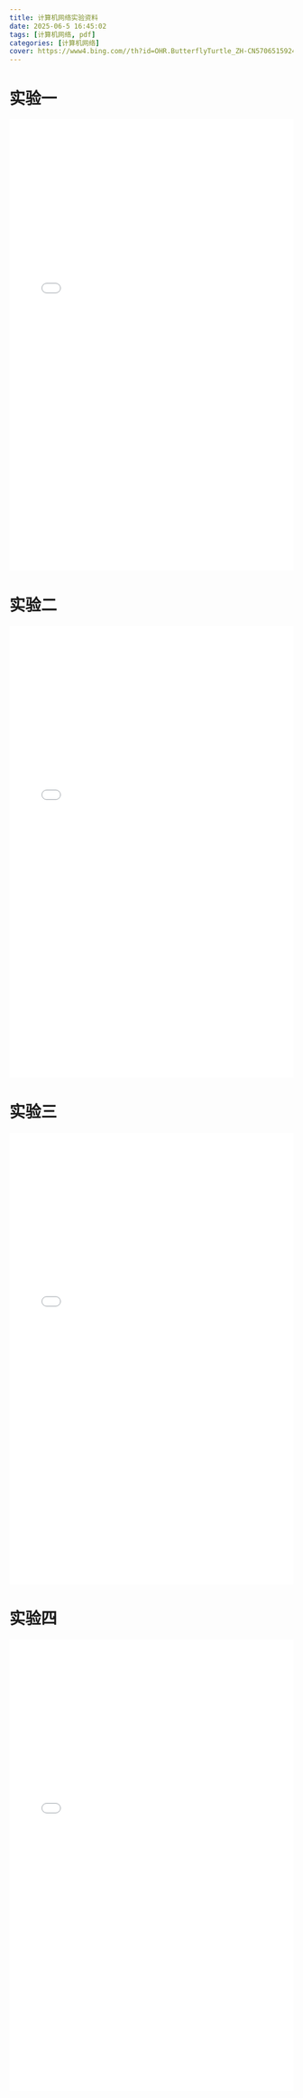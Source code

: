 ```yaml
---
title: 计算机网络实验资料
date: 2025-06-5 16:45:02
tags: [计算机网络, pdf]
categories: [计算机网络]
cover: https://www4.bing.com//th?id=OHR.ButterflyTurtle_ZH-CN5706515924_1920x1080.jpg&rf=LaDigue_1920x1080.jpg&pid=hp
---
```


# 实验一
<iframe src="/files/实验1.pdf" width="100%" height="800px" style="border: none;"></iframe>

# 实验二
<iframe src="/files/实验2.pdf" width="100%" height="800px" style="border: none;"></iframe>

# 实验三
<iframe src="/files/实验3.pdf" width="100%" height="800px" style="border: none;"></iframe>

# 实验四
<iframe src="/files/实验4.pdf" width="100%" height="800px" style="border: none;"></iframe>
